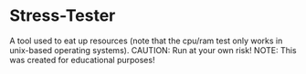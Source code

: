 # Stress-Tester
A tool used to eat up resources (note that the cpu/ram test only works in unix-based operating systems). CAUTION: Run at your own risk! NOTE: This was created for educational purposes!

